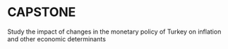 # CAPSTONE
Study the impact of changes in the monetary policy of Turkey on inflation and other economic determinants
